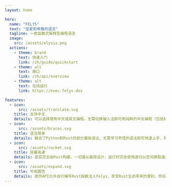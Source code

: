 ```yaml
---
layout: home

hero:
  name: "FELYS"
  text: "至爱莉希雅的语言"
  tagline: 一款函数式解释型编程语言
  image:
    src: /assets/elysia.png
  actions:
    - theme: brand
      text: 快速入门
      link: /zh/guide/quickstart
    - theme: alt
      text: 接口
      link: /zh/api/overview
    - theme: alt
      text: 在线运行
      link: https://exec.felys.dev

features:
  - icon:
      src: /assets/translate.svg
    title: 支持中文
    details: 可以选择使用中文或英文编程，无需切换输入法即可用纯粹的中文编程（包括标点符号等），并且可以延续英文编程中的打字习惯。
  - icon:
      src: /assets/braces.svg
    title: 语法简单
    details: 融合了Python和Rust的部分基础语法，无需学习奇怪的语法即可快速上手，有编程基础的情况下仅需10分钟即可完全掌握。
  - icon:
      src: /assets/rocket.svg
    title: 轻量高速
    details: 底层完全由Rust构建，一切遵从最简设计，运行时完全使用递归以空间换取速度，即使是动态类型也能保证运行速度。
  - icon:
      src: /assets/expand.svg
    title: 可拓展性
    details: 提供API允许自行编写Rust函数注入Felys，享受Rust生态带来的便利，然后构建属于某一领域特化的版本。
---
```


